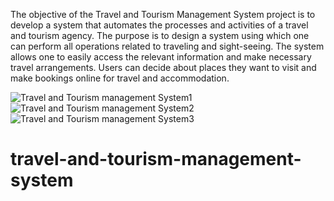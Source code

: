 The objective of the Travel and Tourism Management System project is to develop a system that automates the processes and activities of a travel and tourism agency. The purpose is to design a system using which one can perform all operations related to traveling and sight-seeing. The system allows one to easily access the relevant information and make necessary travel arrangements. Users can decide about places they want to visit and make bookings online for travel and accommodation.

![Travel and Tourism management System1](https://user-images.githubusercontent.com/81694983/120067410-17fe4080-c099-11eb-8f50-271472c619b2.png)
![Travel and Tourism management System2](https://user-images.githubusercontent.com/81694983/120067446-40863a80-c099-11eb-9b52-8d7444bc0cc4.png)
![Travel and Tourism management System3](https://user-images.githubusercontent.com/81694983/120067474-6e6b7f00-c099-11eb-9f19-699fce65663a.png)
# travel-and-tourism-management-system
